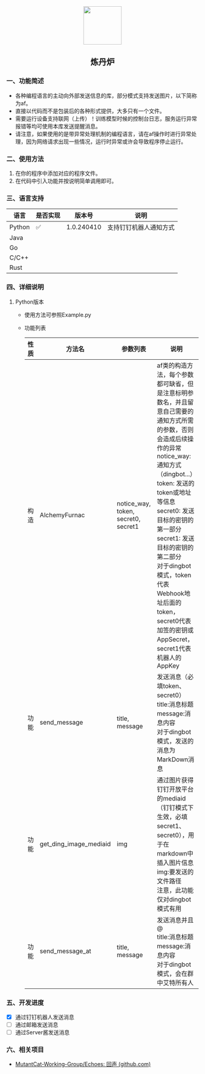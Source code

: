 <div align=center>
<img src="https://s2.loli.net/2024/04/10/PGYR7DdUOcZp5re.jpg" style="width:100px;"/>
<h2>炼丹炉</h2>
</div>

### 一、功能简述
- 各种编程语言的主动向外部发送信息的库，部分模式支持发送图片，以下简称为af。
- 直接以代码而不是包装后的各种形式提供，大多只有一个文件。
- 需要运行设备支持联网（上传）！训练模型时候的控制台日志，服务运行异常报错等均可使用本库发送提醒消息。
- 请注意，如果使用的是带异常处理机制的编程语言，请在af操作时进行异常处理，因为网络请求出现一些情况，运行时异常或许会导致程序停止运行。

### 二、使用方法

1. 在你的程序中添加对应的程序文件。
2. 在代码中引入功能并按说明简单调用即可。

### 三、语言支持

| 语言   | 是否实现 | 版本号     | 说明                   |
| ------ | -------- | ---------- | ---------------------- |
| Python | ✅        | 1.0.240410 | 支持钉钉机器人通知方式 |
| Java   |          |            |                        |
| Go     |          |            |                        |
| C/C++  |          |            |                        |
| Rust   |          |            |                        |

### 四、详细说明

1. Python版本

   - 使用方法可参照Example.py

   - 功能列表

     | 性质 | 方法名                 | 参数列表                            | 说明                                                         |
     | ---- | ---------------------- | ----------------------------------- | ------------------------------------------------------------ |
     | 构造 | AlchemyFurnac          | notice_way, token, secret0, secret1 | af类的构造方法，每个参数都可缺省，但是注意标明参数名，并且留意自己需要的通知方式所需的参数，否则会造成后续操作的异常<br/>notice_way: 通知方式 （dingbot...）<br/>token: 发送的token或地址等信息<br/>secret0: 发送目标的密钥的第一部分<br/>secret1: 发送目标的密钥的第二部分<br/>对于dingbot模式，token代表Webhook地址后面的token，secret0代表加签的密钥或AppSecret，secret1代表机器人的AppKey |
     | 功能 | send_message           | title, message                      | 发送消息（必填token、secret0）<br/>title:消息标题<br/>message:消息内容<br/>对于dingbot模式，发送的消息为MarkDown消息 |
     | 功能 | get_ding_image_mediaid | img                                 | 通过图片获得钉钉开放平台的mediaid（钉钉模式下生效，必填secret1、secret0），用于在markdown中插入图片信息<br/>img:要发送的文件路径<br/>注意，此功能仅对dingbot模式有用 |
     | 功能 | send_message_at        | title, message                      | 发送消息并且@<br/>title:消息标题<br/>message:消息内容<br/>对于dingbot模式，会在群中艾特所有人 |

### 五、开发进度

- [x] 通过钉钉机器人发送消息
- [ ] 通过邮箱发送消息
- [ ] 通过Server酱发送消息

### 六、相关项目

- [MutantCat-Working-Group/Echoes: 回声 (github.com)](https://github.com/MutantCat-Working-Group/Echoes)

